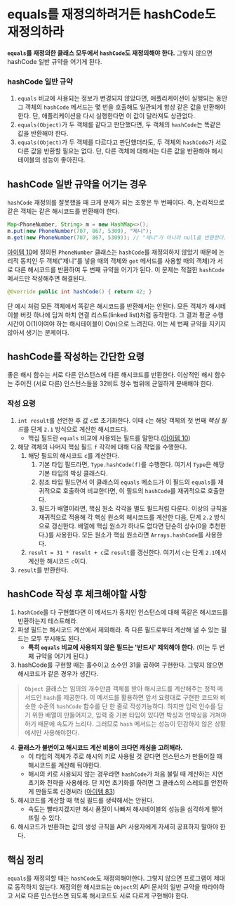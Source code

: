 # equals를 재정의하려거든 hashCode도 재정의하라

**`equals`를 재정의한 클래스 모두에서 `hashCode`도 재정의해야 한다.** 그렇지 않으면 hashCode 일반 규약을 어기게 된다.

### hashCode 일반 규약

1. `equals` 비교에 사용되는 정보가 변경되지 않았다면, 애플리케이션이 실행되는 동안 그 객체의 `hashCode` 메서드는 몇 번을 호출해도 일관되게 항상 같은 값을 반환해야 한다. 단, 애플리케이션을 다시 실행한다면 이 값이 달라져도 상관없다.
2. `equals(Object)`가 두 객체를 같다고 판단했다면, 두 객체의 `hashCode`는 똑같은 값을 반환해야 한다.
3. `equals(Object)`가 두 객체를 다르다고 판단했더라도, 두 객체의 `hashCode`가 서로 다른 값을 반환할 필요는 없다. 단, 다른 객체에 대해서는 다른 값을 반환해야 해시테이블의 성능이 좋아진다.

## hashCode 일반 규약을 어기는 경우

`hashCode` 재정의를 잘못했을 때 크게 문제가 되는 조항은 두 번째이다. 즉, 논리적으로 같은 객체는 같은 해시코드를 반환해야 한다.

``` java
Map<PhoneNumber, String> m = new HashMap<>();
m.put(new PhoneNumber(707, 867, 5309), "제니");
m.get(new PhoneNumber(707, 867, 5309)); // "제니"가 아니라 null을 반환한다.
```

[아이템 10](https://github.com/javabara/effective-java/blob/main/3/10.md)에 정의된 `PhoneNumber` 클래스는 `hashCode`를 재정의하지 않았기 때문에 논리적 동치인 두 객체("제니"를 넣을 때의 객체와 `get` 메서드를 사용할 때의 객체)가 서로 다른 해시코드를 반환하여 두 번째 규약을 어기가 된다. 이 문제는 적절한 `hashCode` 메서드만 작성해주면 해결된다.

``` java
@Override public int hashCode() { return 42; }
```

단 예시 처럼 모든 객체에서 똑같은 해시코드를 반환해서는 안된다. 모든 객체가 해시테이블 버킷 하나에 담겨 마치 연결 리스트(linked list)처럼 동작한다. 그 결과 평균 수행시간이 O(1)이여야 하는 해시테이블이 O(n)으로 느려진다. 이는 세 번째 규약을 지키지 않아서 생기는 문제이다.

## hashCode를 작성하는 간단한 요령

좋은 해시 함수는 서로 다른 인스턴스에 다른 해시코드를 반환한다. 이상적인 해시 함수는 주어진 (서로 다른) 인스턴스들을 32비트 정수 범위에 균일하게 분배해야 한다.

### 작성 요령

1. `int result`를 선언한 후 값 `c`로 초기화한다. 이때 `c`는 해당 객체의 첫 번째 *핵심 필드*를 단계 `2.1` 방식으로 계산한 해시코드다.
    - 핵심 필드란 `equals` 비교에 사용되는 필드를 말한다.([아이템 10](https://github.com/javabara/effective-java/blob/main/3/10.md))
2. 해당 객체의 나머지 핵심 필드 `f` 각각에 대해 다음 작업을 수행한다.
    1. 해당 필드의 해시코드 `c`를 계산한다.
        1. 기본 타입 필드라면, `Type.hashCode(f)`를 수행한다. 여기서 `Type`은 해당 기본 타입의 박싱 클래스다.
        2. 참조 타입 필드면서 이 클래스의 `equals` 메소드가 이 필드의 `equals`를 재귀적으로 호출하여 비교한다면, 이 필드의 `hashCode`를 재귀적으로 호출한다.
        3. 필드가 배열이라면, 핵심 원소 각각을 별도 필드처럼 다룬다. 이상의 규칙을 재귀적으로 적용해 각 핵심 원소의 해시코드를 계산한 다음, 단계 `2.2` 방식으로 갱신한다. 배열에 핵심 원소가 하나도 없다면 단순히 상수(0을 추천한다.)를 사용한다. 모든 원소가 핵심 원소라면 `Arrays.hashCode`를 사용한다.
    2. `result = 31 * result + c`로 `result`를 갱신한다. 여기서 `c`는 단계 `2.1`에서 계산한 해시코드 `c`이다.
3. `result`를 반환한다.

## hashCode 작성 후 체크해야할 사항
1. `hashCode`를 다 구현했다면 이 메서드가 동치인 인스턴스에 대해 똑같은 해시코드를 반환하는지 테스트해라.
2. 파생 필드는 해시코드 계산에서 제외해라. 즉 다른 필드로부터 계산해 낼 수 있는 필드는 모두 무시해도 된다.
    - **특히 `equals` 비교에 사용되지 않은 필드는 '반드시' 제외해야 한다.** (이는 두 번째 규약을 어기게 된다.)
3. hashCode를 구현할 때는 홀수이고 소수인 31을 곱하여 구현한다. 그렇지 않으면 해시코드가 같은 경우가 생긴다.

> `Object` 클래스는 임의의 개수만큼 객체를 받아 해시코드를 계산해주는 정적 메서드인 `hash`를 제공한다. 이 메서드를 활용하면 앞서 요령대로 구현한 코드와 비슷한 수준의 `hashCode` 함수를 단 한 줄로 작성가능하다. 하지만 입력 인수를 담기 위한 배열이 만들어지고, 입력 중 기본 타입이 있다면 박싱과 언박싱을 거쳐야 하기 때문에 속도가 느리다. 그러므로 `hash` 메서드는 성능이 민감하지 않은 상황에서만 사용해야한다.

4. **클래스가 불변이고 해시코드 계산 비용이 크다면 캐싱을 고려해라.** 
    - 이 타입의 객체가 주로 해시의 키로 사용될 것 같다면 인스턴스가 만들어질 때 해시코드를 계산해 둬야한다. 
    - 해시의 키로 사용되지 않는 경우라면 `hashCode`가 처음 불릴 때 계산하는 지연 초기화 전략을 사용해라. 단 지연 초기화를 하려면 그 클래스의 스레드를 안전하게 만들도록 신경써라 ([아이템 83](https://github.com/javabara/effective-java/blob/main/11/83.md))
5. 해시코드를 계산할 때 핵심 필드를 생략해서는 안된다. 
    - 속도는 빨라지겠지만 해시 품질이 나빠져 해시테이블의 성능을 심각하게 떨어뜨릴 수 있다.
6. 해시코드가 반환하는 값의 생성 규칙을 API 사용자에게 자세히 공표하지 말아야 한다.

## 핵심 정리
`equals`를 재정의할 때는 `hashCode`도 재정의해야한다. 그렇지 않으면 프로그램이 제대로 동작하지 않는다. 재정의한 해시코드는 `Object`의 API 문서의 일반 규약을 따라야하고 서로 다른 인스턴스면 되도록 해시코드도 서로 다르게 구현해야 한다. 
